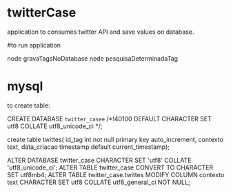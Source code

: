 # twitterCase

application to consumes twitter API and save values on database.

#to run application

node gravaTagsNoDatabase
node pesquisaDeterminadaTag

# mysql

to create table:

CREATE DATABASE `twitter_casee` /*!40100 DEFAULT CHARACTER SET utf8 COLLATE utf8_unicode_ci */;

create table twittes(
id_tag int not null primary key auto_increment, 
contexto text,
data_criacao timestamp default current_timestamp);

ALTER DATABASE twitter_case CHARACTER SET 'utf8' COLLATE 'utf8_unicode_ci';
ALTER TABLE twitter_case CONVERT TO CHARACTER SET utf8mb4;
ALTER TABLE twitter_case.twittes MODIFY COLUMN contexto text CHARACTER SET utf8 COLLATE utf8_general_ci NOT NULL;